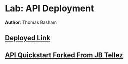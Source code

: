 # Lab: API Deployment

**Author**: Thomas Basham

## [Deployed Link](https://cookie-stand-api-tb.herokuapp.com)

## [API Quickstart Forked From JB Tellez](https://github.com/codefellows/python-401-api-quickstart)
